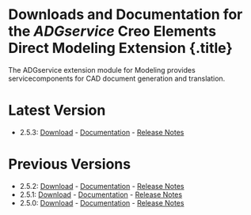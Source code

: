 # Downloads and Documentation for the _ADGservice_ Creo Elements Direct Modeling Extension {.title}

The ADGservice extension module for Modeling provides servicecomponents for CAD document generation and translation.

# Latest Version

* 2.5.3: [Download](https://github.com/cadm-inc/osdm-extensions/raw/master/downloads/ADGservice/ADGservice_x64_2.5.3.zip) -
         [Documentation](2.5/Home.md)  -
         [Release Notes](2.5/ReleaseNotes.md)

# Previous Versions

* 2.5.2: [Download](https://github.com/cadm-inc/osdm-extensions/raw/master/downloads/ADGservice/ADGservice_x64_2.5.2.zip) -
         [Documentation](2.5/Home.md)  -
         [Release Notes](2.5/ReleaseNotes.md)
* 2.5.1: [Download](https://github.com/cadm-inc/osdm-extensions/raw/master/downloads/ADGservice/ADGservice_x64_2.5.1.zip) -
         [Documentation](2.5/Home.md)  -
         [Release Notes](2.5/ReleaseNotes.md)
* 2.5.0: [Download](https://github.com/cadm-inc/osdm-extensions/raw/master/downloads/ADGservice/ADGservice_x64_2.5.0.zip) -
         [Documentation](2.5/Home.md)  -
         [Release Notes](2.5/ReleaseNotes.md)